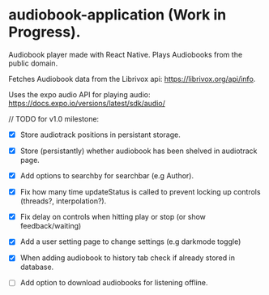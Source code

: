 # audiobook-application (Work in Progress).

Audiobook player made with React Native.
Plays Audiobooks from the public domain.

Fetches Audiobook data from the Librivox api:
https://librivox.org/api/info.

Uses the expo audio API for playing audio:
https://docs.expo.io/versions/latest/sdk/audio/

// TODO for v1.0 milestone:

- [x] Store audiotrack positions in persistant storage.

- [x] Store (persistantly) whether audiobook has been shelved in audiotrack page.

- [x] Add options to searchby for searchbar (e.g Author).

- [x] Fix how many time updateStatus is called to prevent locking up
      controls (threads?, interpolation?).

- [x] Fix delay on controls when hitting play or stop (or show feedback/waiting)

- [x] Add a user setting page to change settings (e.g darkmode toggle)

- [x] When adding audiobook to history tab check if already stored in database.

- [ ] Add option to download audiobooks for listening offline.
